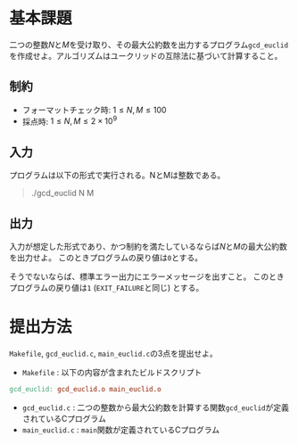 # 基本課題
二つの整数$N$と$M$を受け取り、その最大公約数を出力するプログラム`gcd_euclid`を作成せよ。アルゴリズムはユークリッドの互除法に基づいて計算すること。

## 制約
* フォーマットチェック時: $1 \leq N,M \leq 100$
* 採点時: $1 \leq N,M \leq 2\times10^{9}$

## 入力
プログラムは以下の形式で実行される。NとMは整数である。

>
> ./gcd_euclid N M
>

## 出力
入力が想定した形式であり、かつ制約を満たしているならば$N$と$M$の最大公約数を出力せよ。
このときプログラムの戻り値は`0`とする。

そうでないならば、標準エラー出力にエラーメッセージを出すこと。
このときプログラムの戻り値は`1` (`EXIT_FAILURE`と同じ) とする。

# 提出方法
`Makefile`, `gcd_euclid.c`, `main_euclid.c`の3点を提出せよ。
* `Makefile` : 以下の内容が含まれたビルドスクリプト
```Makefile
gcd_euclid: gcd_euclid.o main_euclid.o
```
* `gcd_euclid.c` : 二つの整数から最大公約数を計算する関数`gcd_euclid`が定義されているCプログラム
* `main_euclid.c` : `main`関数が定義されているCプログラム

